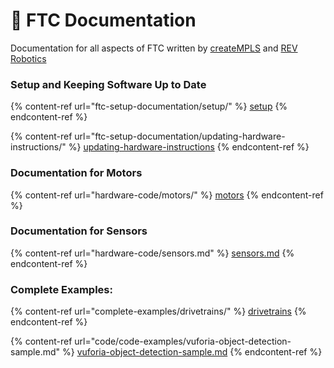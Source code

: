 # 📄 FTC Documentation

Documentation for all aspects of FTC written by [createMPLS](https://github.com/CreateMinneapolis/FTC-Documentation) and [REV Robotics](https://github.com/REVrobotics/REV-Hardware-Client-Documentation)

### Setup and Keeping Software Up to Date

{% content-ref url="ftc-setup-documentation/setup/" %}
[setup](ftc-setup-documentation/setup/)
{% endcontent-ref %}

{% content-ref url="ftc-setup-documentation/updating-hardware-instructions/" %}
[updating-hardware-instructions](ftc-setup-documentation/updating-hardware-instructions/)
{% endcontent-ref %}

### Documentation for Motors

{% content-ref url="hardware-code/motors/" %}
[motors](hardware-code/motors/)
{% endcontent-ref %}

### Documentation for Sensors

{% content-ref url="hardware-code/sensors.md" %}
[sensors.md](hardware-code/sensors.md)
{% endcontent-ref %}

### Complete Examples:

{% content-ref url="complete-examples/drivetrains/" %}
[drivetrains](complete-examples/drivetrains/)
{% endcontent-ref %}

{% content-ref url="code/code-examples/vuforia-object-detection-sample.md" %}
[vuforia-object-detection-sample.md](code/code-examples/vuforia-object-detection-sample.md)
{% endcontent-ref %}
